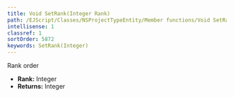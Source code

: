 ```yaml
---
title: Void SetRank(Integer Rank)
path: /EJScript/Classes/NSProjectTypeEntity/Member functions/Void SetRank(Integer p_0)
intellisense: 1
classref: 1
sortOrder: 5872
keywords: SetRank(Integer)
---
```



Rank order



* **Rank:** Integer
* **Returns:** Integer



